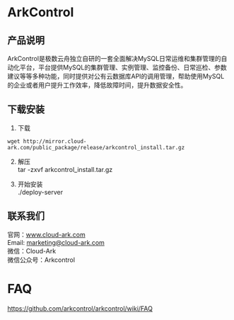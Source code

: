# ArkControl
## 产品说明
ArkControl是极数云舟独立自研的一套全面解决MySQL日常运维和集群管理的自动化平台，平台提供MySQL的集群管理、实例管理、监控备份、日常巡检、参数建议等等多种功能，同时提供对公有云数据库API的调用管理，帮助使用MySQL的企业或者用户提升工作效率，降低故障时间，提升数据安全性。

## 下载安装

1. 下载
```
wget http://mirror.cloud-ark.com/public_package/release/arkcontrol_install.tar.gz
```

2. 解压  
tar -zxvf arkcontrol_install.tar.gz

3. 开始安装  
./deploy-server


## 联系我们
官网：www.cloud-ark.com  
Email: marketing@cloud-ark.com  
微信：Cloud-Ark  
微信公众号：Arkcontrol


# FAQ

https://github.com/arkcontrol/arkcontrol/wiki/FAQ
